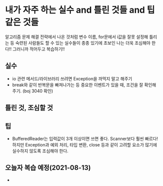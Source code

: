 
# 내가 자주 하는 실수 and 틀린 것들 and 팁같은 것들
알고리즘 문제 해결 전략에서 나온 것처럼 변수 이름, for문에서 i값을 잘못 설정해 틀리는 등 숙련된 사람들도 할 수 있는 실수들이 종종 있기에 초보인 나는 더욱 조심해야 한다!! 그러니까 적어두고 복습하기!!

## 실수
 - io 관련 메서드/라이브러리 쓰려면 Exception을 까먹지 말고 해주기
 - break와 같이 반복문을 빠져나가는 등 중요한 이벤트가 있을 때, 조건을 잘 확인해주기. (boj 3040 확인)

## 틀린 것, 조심할 것


## 팁
 - BufferedReader는 입력값이 3개 이상이면 쓰면 좋다. Scanner보다 훨씬 빠르다! 하지만 Exception과 예외 처리, 타입 변환, close 등과 같이 고려할 요소가 많기에 실수하지 않도록 조심해야 한다.


## 오늘자 복습 예정(2021-08-13)
 - 
